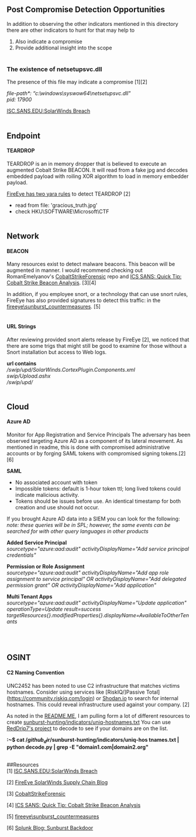 ## Post Compromise Detection Opportunities
In addition to observing the other indicators mentioned in this directory there are other indicators to hunt for that may help to
1. Also indicate a compromise
2. Provide additional insight into the scope
</br></br>

### The existence of netsetupsvc.dll
The presence of this file may indicate a compromise [1][2]

_file-path*: “c:\\windows\\syswow64\\netsetupsvc.dll" </br>
pid: 17900_

[ISC.SANS.EDU:SolarWinds Breach](https://isc.sans.edu/forums/diary/SolarWinds+Breach+Used+to+Infiltrate+Customer+Networks+Solarigate/26884/1)
</br></br>

## Endpoint
#### TEARDROP
TEARDROP is an in memory dropper that is believed to execute an augmented Cobalt Strike BEACON. It will read from a fake jpg and decodes embedded payload with roiling XOR algorithm to load in memory embedder payload.

[FireEye has two yara rules](https://github.com/fireeye/sunburst_countermeasures/tree/main/rules/TEARDROP/yara) to detect TEARDROP [2]

- read from file: 'gracious_truth.jpg'
- check HKU\SOFTWARE\Microsoft\CTF
</br></br>
## Network
#### BEACON
Many resources exist to detect malware beacons. This beacon will be augmented in manner. I would recommend checking out RomanEmelyanov's [CobaltStrikeForensic](https://github.com/RomanEmelyanov/CobaltStrikeForensic) repo and [ICS SANS: Quick Tip: Cobalt Strike Beacon Analysis](https://isc.sans.edu/forums/diary/Quick+Tip+Cobalt+Strike+Beacon+Analysis/26818). [3][4]

In addition, if you employee snort, or a technology that can use snort rules, FireEye has also provided signatures to detect this traffic: in the [fireeye\sunburst_countermeasures](https://github.com/fireeye/sunburst_countermeasures/tree/main/rules/BEACON/snort). [5]
</br></br>

#### URL Strings
After reviewing provided snort alerts release by FireEye [2], we noticed that there are some trigs that might still be good to examine for those without a Snort installation but access to Web logs.</br>

__url contains__ </br>
_/swip/upd/SolarWinds.CortexPlugin.Components.xml </br>
swip/Upload.ashx </br>
/swip/upd/_
</br></br>

## Cloud
#### Azure AD
Monitor for App Registration and Service Principals
The adversary has been observed targeting Azure AD as a component of its lateral movement. As mentioned in readme, this is done with compromised administrative accounts or by forging SAML tokens with compromised signing tokens.[2][6]

__SAML__
- No associated account with token
- Impossible tokens: default is 1-hour token ttl; long lived tokens could indicate malicious activity.
- Tokens should be issues before use. An identical timestamp for both creation and use should not occur.

If you brought Azure AD data into a SIEM you can look for the following:</br>
_note: these queries will be in SPL; however, the same events can be searched for with other query languages in other products_

__Added Service Principal__ </br>
_sourcetype="azure:aad:audit" activityDisplayName="Add service principal credentials"_

__Permission or Role Assignment__ </br>
_sourcetype="azure:aad:audit" activityDisplayName="Add app role assignment to service principal" OR
activityDisplayName="Add delegated permission grant" OR activityDisplayName="Add application"_

__Multi Tenant Apps__ </br>
_sourcetype="azure:aad:audit" activityDisplayName="Update application" operationType=Update
result=success targetResources{}.modifiedProperties{}.displayName=AvailableToOtherTenants_


</br></br>

## OSINT
#### C2 Naming Convention
UNC2452 has been noted to use C2 infrastructure that matches victims hostnames. Consider using services like [RiskIQ/]Passive Total](https://community.riskiq.com/login) or [Shodan.io](Shodan.io) to search for internal hostnames. This could reveal infrastructure used against your company. [2]

As noted in the [README.ME](https://github.com/christian-taillon/sunburst-hunting/blob/main/README.md), I am pulling form a lot of different resources to create [sunburst-hunting/indicators/uniq-hostnames.txt](https://github.com/christian-taillon/sunburst-hunting/blob/main/indicators/uniq-hostnames.txt)
You can use [RedDrip7's project](https://github.com/RedDrip7/SunBurst_DGA_Decode) to decode to see if your domains are on the list.

__:~$ cat /$github_dir$/sunburst-hunting/indicators/uniq-hos
tnames.txt | python decode.py | grep -E "domain1.com|domain2.org"__
</br></br>

##Resources </br>
[1] [ISC.SANS.EDU:SolarWinds Breach](https://isc.sans.edu/forums/diary/SolarWinds+Breach+Used+to+Infiltrate+Customer+Networks+Solarigate/26884/1)

[2] [FireEye SolarWinds Supply Chain Blog](https://www.fireeye.com/blog/threat-research/2020/12/evasive-attacker-leverages-solarwinds-supply-chain-compromises-with-sunburst-backdoor.html)

[3] [CobaltStrikeForensic](https://github.com/RomanEmelyanov/CobaltStrikeForensic)

[4] [ICS SANS: Quick Tip: Cobalt Strike Beacon Analysis](https://isc.sans.edu/forums/diary/Quick+Tip+Cobalt+Strike+Beacon+Analysis/26818)

[5]  [fireeye\sunburst_countermeasures](https://github.com/fireeye/sunburst_countermeasures/tree/main/rules/BEACON/snort)

[6] [Splunk Blog: Sunburst Backdoor](https://www.splunk.com/en_us/blog/security/sunburst-backdoor-detections-in-splunk.html)
